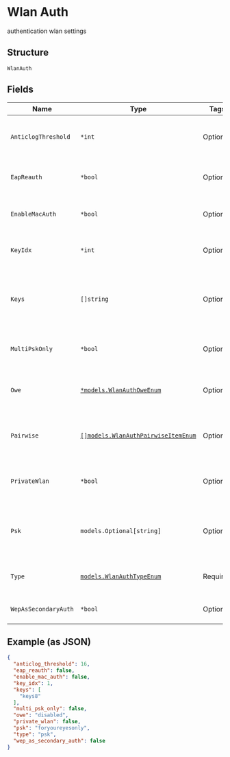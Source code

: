 
# Wlan Auth

authentication wlan settings

## Structure

`WlanAuth`

## Fields

| Name | Type | Tags | Description |
|  --- | --- | --- | --- |
| `AnticlogThreshold` | `*int` | Optional | SAE anti-clogging token threshold<br>**Default**: `16`<br>**Constraints**: `>= 16`, `<= 32` |
| `EapReauth` | `*bool` | Optional | whether to trigger EAP reauth when the session ends<br>**Default**: `false` |
| `EnableMacAuth` | `*bool` | Optional | whether to enable MAC Auth, uses the same auth_servers<br>**Default**: `false` |
| `KeyIdx` | `*int` | Optional | when `type`==`wep`<br>**Default**: `1`<br>**Constraints**: `>= 1`, `<= 4` |
| `Keys` | `[]string` | Optional | when type=wep, four 10-character or 26-character hex string, null can be used. All keys, if provided, have to be in the same length |
| `MultiPskOnly` | `*bool` | Optional | when `type`==`psk`, whether to only use multi_psk<br>**Default**: `false` |
| `Owe` | [`*models.WlanAuthOweEnum`](../../doc/models/wlan-auth-owe-enum.md) | Optional | if `type`==`open`. enum: `disabled`, `enabled` (means transition mode), `required`<br>**Default**: `"disabled"` |
| `Pairwise` | [`[]models.WlanAuthPairwiseItemEnum`](../../doc/models/wlan-auth-pairwise-item-enum.md) | Optional | when `type`=`psk` or `type`=`eap`, one or more of `wpa1-ccmp`, `wpa1-tkip`, `wpa2-ccmp`, `wpa2-tkip`, `wpa3` |
| `PrivateWlan` | `*bool` | Optional | when `multi_psk_only`==`true`, whether private wlan is enabled<br>**Default**: `false` |
| `Psk` | `models.Optional[string]` | Optional | when `type`==`psk`, 8-64 characters, or 64 hex characters<br>**Constraints**: *Minimum Length*: `8`, *Maximum Length*: `64` |
| `Type` | [`models.WlanAuthTypeEnum`](../../doc/models/wlan-auth-type-enum.md) | Required | enum: `eap`, `eap192`, `open`, `psk`, `psk-tkip`, `psk-wpa2-tkip`, `wep`<br>**Default**: `"open"` |
| `WepAsSecondaryAuth` | `*bool` | Optional | enable WEP as secondary auth<br>**Default**: `false` |

## Example (as JSON)

```json
{
  "anticlog_threshold": 16,
  "eap_reauth": false,
  "enable_mac_auth": false,
  "key_idx": 1,
  "keys": [
    "keys8"
  ],
  "multi_psk_only": false,
  "owe": "disabled",
  "private_wlan": false,
  "psk": "foryoureyesonly",
  "type": "psk",
  "wep_as_secondary_auth": false
}
```

